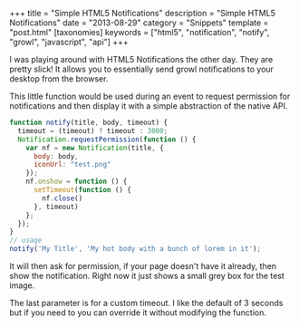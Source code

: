 +++
title = "Simple HTML5 Notifications"
description = "Simple HTML5 Notifications"
date = "2013-08-29"
category = "Snippets"
template = "post.html"
[taxonomies]
keywords = ["html5", "notification", "notify", "growl", "javascript", "api"]
+++

I was playing around with HTML5 Notifications the other day. They are pretty slick! It allows you to essentially send growl notifications to your desktop from the browser.

This little function would be used during an event to request permission for notifications and then display it with a simple abstraction of the native API.

```javascript
function notify(title, body, timeout) {
  timeout = (timeout) ? timeout : 3000;
  Notification.requestPermission(function () {
    var nf = new Notification(title, {
      body: body,
      iconUrl: "test.png"
    });
    nf.onshow = function () {
      setTimeout(function () {
        nf.close()
      }, timeout)
    };
  });
}
// usage
notify('My Title', 'My hot body with a bunch of lorem in it');
```

It will then ask for permission, if your page doesn't have it already, then show the notification. Right now it just shows a small grey box for the test image.

The last parameter is for a custom timeout. I like the default of 3 seconds but if you need to you can override it without modifying the function.
